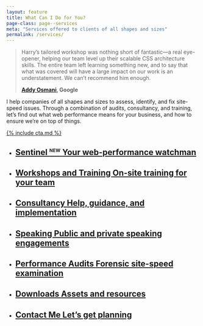 ```yaml
---
layout: feature
title: What Can I Do for You?
page-class: page--services
meta: "Services offered to clients of all shapes and sizes"
permalink: /services/
---
```


<blockquote class="pull-quote  pull-quote--context-alt" id="quote:addy-osmani"><p>Harry’s tailored
workshop was nothing short of fantastic—a real eye-opener, helping our team
level up their scalable CSS architecture skills. The entire team left learning
something new, and to say that what was covered will have a large impact on our
work is an understatement. We can’t recommend him enough.</p>
<b class="source pull-quote__source"><a href="https://twitter.com/addyosmani">Addy
Osmani</a>, Google</b></blockquote>

I help companies of all shapes and sizes to assess, identify, and fix site-speed
issues. Through a combination of audits, consultancy, and training, let’s find
out what web performance means for your business, and how to ensure we’re on top
of things.

<a href="/code-reviews/?cta-services-page#fix-it-fast" class="btn  btn--positive">{% include cta.md %}</a>

<style>
  {% include css/components.feature-list.css %}
</style>

<ul class="feature-list">

  <li class="feature-list__item">
    <a href="/sentinel/" class="feature-list__link">
      <h2 class="feature-list__title">
        Sentinel <sup style="text-transform: uppercase; font-size: 0.75rem; top: -0.75em;">New</sup>
        <span class="feature-list__sub">Your web-performance watchman</span>
      </h2>
    </a>
  </li>

  <li class="feature-list__item">
    <a href="/workshops/" class="feature-list__link">
      <h2 class="feature-list__title">
        Workshops and Training
        <span class="feature-list__sub">On-site training for your team</span>
      </h2>
    </a>
  </li>

  <li class="feature-list__item">
    <a href="/consultancy/" class="feature-list__link">
      <h2 class="feature-list__title">
        Consultancy
        <span class="feature-list__sub">Help, guidance, and implementation</span>
      </h2>
    </a>
  </li>

  <li class="feature-list__item">
    <a href="/speaking/" class="feature-list__link">
      <h2 class="feature-list__title">
        Speaking
        <span class="feature-list__sub">Public and private speaking engagements</span>
      </h2>
    </a>
  </li>

  <li class="feature-list__item">
    <a href="/code-reviews/" class="feature-list__link">
      <h2 class="feature-list__title">
        Performance Audits
        <span class="feature-list__sub">Forensic site-speed examination</span>
      </h2>
    </a>
  </li>

  <li class="feature-list__item">
    <a href="/downloads/" class="feature-list__link">
      <h2 class="feature-list__title">
        Downloads
        <span class="feature-list__sub">Assets and resources</span>
      </h2>
    </a>
  </li>

  <li class="feature-list__item">
    <a href="/contact/" class="feature-list__link">
      <h2 class="feature-list__title">
        Contact Me
        <span class="feature-list__sub">Let’s get planning</span>
      </h2>
    </a>
  </li>

</ul>
